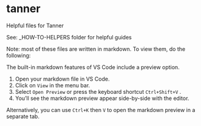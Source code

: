 # tanner
Helpful files for Tanner

See: _HOW-TO-HELPERS folder for helpful guides


Note: most of these files are written in markdown. To view them, do the following:

The built-in markdown features of VS Code include a preview option. 
1. Open your markdown file in VS Code.
2. Click on `View` in the menu bar.
3. Select `Open Preview` or press the keyboard shortcut `Ctrl+Shift+V` .
4. You’ll see the markdown preview appear side-by-side with the editor.

Alternatively, you can use `Ctrl+K` then `V`  to open the markdown preview in a separate tab.


